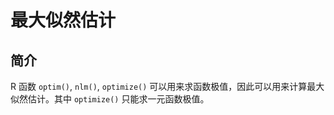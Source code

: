 # 最大似然估计

## 简介

R 函数 `optim()`, `nlm()`, `optimize()` 可以用来求函数极值，因此可以用来计算最大似然估计。其中 `optimize()` 只能求一元函数极值。

